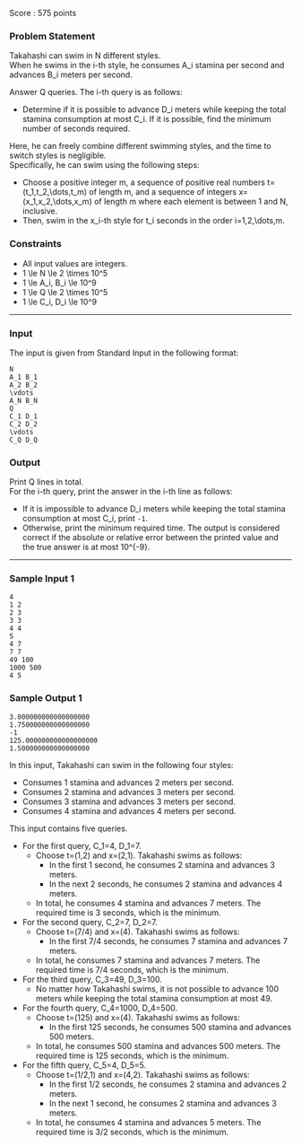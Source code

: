 Score : 575 points

### Problem Statement

Takahashi can swim in N different styles.  
When he swims in the i-th style, he consumes A\_i stamina per second and advances B\_i meters per second.

Answer Q queries. The i-th query is as follows:

* Determine if it is possible to advance D\_i meters while keeping the total stamina consumption at most C\_i. If it is possible, find the minimum number of seconds required.

Here, he can freely combine different swimming styles, and the time to switch styles is negligible.  
Specifically, he can swim using the following steps:

* Choose a positive integer m, a sequence of positive real numbers t=(t\_1,t\_2,\dots,t\_m) of length m, and a sequence of integers x=(x\_1,x\_2,\dots,x\_m) of length m where each element is between 1 and N, inclusive.
* Then, swim in the x\_i-th style for t\_i seconds in the order i=1,2,\dots,m.

### Constraints

* All input values are integers.
* 1 \le N \le 2 \times 10^5
* 1 \le A\_i, B\_i \le 10^9
* 1 \le Q \le 2 \times 10^5
* 1 \le C\_i, D\_i \le 10^9

---

### Input

The input is given from Standard Input in the following format:

```
N
A_1 B_1
A_2 B_2
\vdots
A_N B_N
Q
C_1 D_1
C_2 D_2
\vdots
C_Q D_Q
```

### Output

Print Q lines in total.  
For the i-th query, print the answer in the i-th line as follows:

* If it is impossible to advance D\_i meters while keeping the total stamina consumption at most C\_i, print `-1`.
* Otherwise, print the minimum required time. The output is considered correct if the absolute or relative error between the printed value and the true answer is at most 10^{-9}.

---

### Sample Input 1

```
4
1 2
2 3
3 3
4 4
5
4 7
7 7
49 100
1000 500
4 5
```

### Sample Output 1

```
3.000000000000000000
1.750000000000000000
-1
125.000000000000000000
1.500000000000000000
```

In this input, Takahashi can swim in the following four styles:

* Consumes 1 stamina and advances 2 meters per second.
* Consumes 2 stamina and advances 3 meters per second.
* Consumes 3 stamina and advances 3 meters per second.
* Consumes 4 stamina and advances 4 meters per second.

This input contains five queries.

* For the first query, C\_1=4, D\_1=7.
  + Choose t=(1,2) and x=(2,1). Takahashi swims as follows:
    - In the first 1 second, he consumes 2 stamina and advances 3 meters.
    - In the next 2 seconds, he consumes 2 stamina and advances 4 meters.
  + In total, he consumes 4 stamina and advances 7 meters. The required time is 3 seconds, which is the minimum.
* For the second query, C\_2=7, D\_2=7.
  + Choose t=(7/4) and x=(4). Takahashi swims as follows:
    - In the first 7/4 seconds, he consumes 7 stamina and advances 7 meters.
  + In total, he consumes 7 stamina and advances 7 meters. The required time is 7/4 seconds, which is the minimum.
* For the third query, C\_3=49, D\_3=100.
  + No matter how Takahashi swims, it is not possible to advance 100 meters while keeping the total stamina consumption at most 49.
* For the fourth query, C\_4=1000, D\_4=500.
  + Choose t=(125) and x=(4). Takahashi swims as follows:
    - In the first 125 seconds, he consumes 500 stamina and advances 500 meters.
  + In total, he consumes 500 stamina and advances 500 meters. The required time is 125 seconds, which is the minimum.
* For the fifth query, C\_5=4, D\_5=5.
  + Choose t=(1/2,1) and x=(4,2). Takahashi swims as follows:
    - In the first 1/2 seconds, he consumes 2 stamina and advances 2 meters.
    - In the next 1 second, he consumes 2 stamina and advances 3 meters.
  + In total, he consumes 4 stamina and advances 5 meters. The required time is 3/2 seconds, which is the minimum.